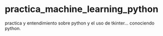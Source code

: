 # practica_machine_learning_python

practica y entendimiento sobre python y el uso de tkinter...
conociendo python.
